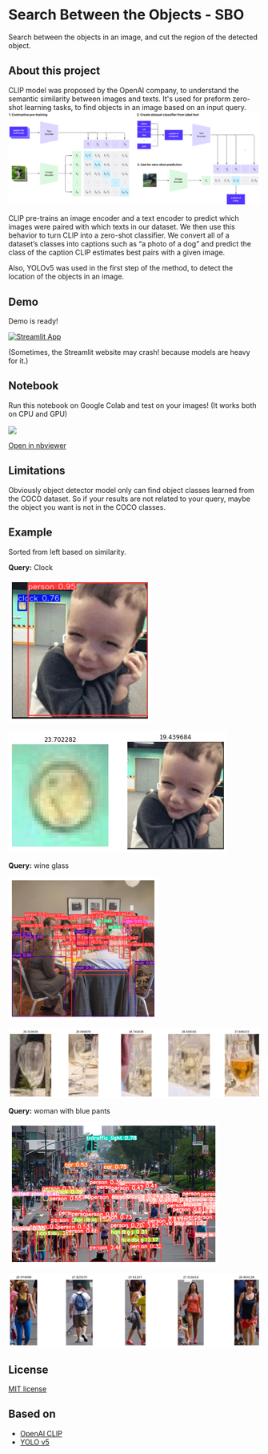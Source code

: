 # Search Between the Objects - SBO

Search between the objects in an image, and cut the region of the detected object.

## About this project
CLIP model was proposed by the OpenAI company, to understand the semantic similarity between images and texts.
It's used for preform zero-shot learning tasks, to find objects in an image based on an input query.
![Mehrdad Mohammadian](https://raw.githubusercontent.com/mehrdad-dev/SBO/main/assets/clip.png)

CLIP pre-trains an image encoder and a text encoder to predict which images were paired with which texts in our dataset. We then use this behavior to turn CLIP into a zero-shot classifier. We convert all of a dataset’s classes into captions such as “a photo of a dog” and predict the class of the caption CLIP estimates best pairs with a given image.

Also, YOLOv5 was used in the first step of the method, to detect the location of the objects in an image.


## Demo
Demo is ready!

[![Streamlit App](https://static.streamlit.io/badges/streamlit_badge_black_white.svg)](https://share.streamlit.io/mehrdad-dev/sbo/main)

(Sometimes, the Streamlit website may crash! because models are heavy for it.)

## Notebook
Run this notebook on Google Colab and test on your images!
(It works both on CPU and GPU)

[<img src="https://colab.research.google.com/assets/colab-badge.svg" align="center">](https://colab.research.google.com/github/mehrdad-dev/SBO/blob/master/notebooks/search_objects_on_images.ipynb)


[Open in nbviewer](https://nbviewer.org/github/mehrdad-dev/SBO/blob/main/notebooks/search_objects_on_images.ipynb#)

## Limitations
Obviously object detector model only can find object classes learned from the COCO dataset. So if your results are not related to your query, maybe the object you want is not in the COCO classes.

## Example
Sorted from left based on similarity.

**Query:** Clock

![Mehrdad Mohammadian](https://raw.githubusercontent.com/mehrdad-dev/SBO/main/test_images/ex1.png)

![Mehrdad Mohammadian](https://raw.githubusercontent.com/mehrdad-dev/SBO/main/test_images/ex1-1.png)

 
**Query:** wine glass

![Mehrdad Mohammadian](https://raw.githubusercontent.com/mehrdad-dev/SBO/main/test_images/ex2.png)

![Mehrdad Mohammadian](https://raw.githubusercontent.com/mehrdad-dev/SBO/main/test_images/ex2-1.png)


**Query:** woman with blue pants

![Mehrdad Mohammadian](https://raw.githubusercontent.com/mehrdad-dev/SBO/main/test_images/ex3.png)

![Mehrdad Mohammadian](https://raw.githubusercontent.com/mehrdad-dev/SBO/main/test_images/ex3-1.png)


## License

[MIT license](https://github.com/mehrdad-dev/SBO/blob/main/LICENSE)

## Based on
- [OpenAI CLIP](https://pytorch.org/hub/ultralytics_yolov5/)
- [YOLO v5](https://github.com/openai/CLIP)
